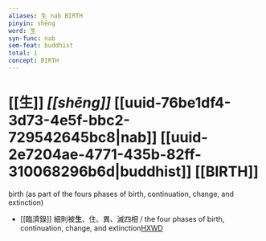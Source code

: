 ```yaml
---
aliases: 生 nab BIRTH
pinyin: shēng
word: 生
syn-func: nab
sem-feat: buddhist
total: 1
concept: BIRTH 
---
```

# [[生]] *[[shēng]]*  [[uuid-76be1df4-3d73-4e5f-bbc2-729542645bc8|nab]] [[uuid-2e7204ae-4771-435b-82ff-310068296b6d|buddhist]] [[BIRTH]]
birth (as part of the fours phases of birth, continuation, change, and extinction)
 - [[臨濟錄]] 細則被**生**、住、異、滅四相 / the four phases of birth, continuation, change, and extinction[HXWD](https://hxwd.org/textview.html?location=KR6q0053_T_001-0498c.41)